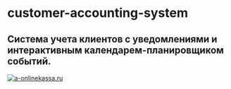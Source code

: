 # customer-accounting-system
## Система учета клиентов с уведомлениями и интерактивным календарем-планировщиком событий.

[![a-onlinekassa.ru](https://a-onlinekassa.ru/image/catalog/revolution/logo/logo.png)](https://a-onlinekassa.ru/)

